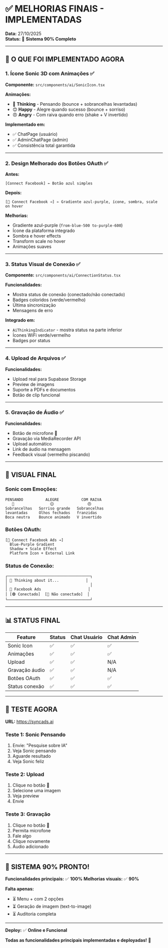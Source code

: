 # ✅ MELHORIAS FINAIS - IMPLEMENTADAS

**Data:** 27/10/2025  
**Status:** 🎉 **Sistema 90% Completo**

---

## 🎯 O QUE FOI IMPLEMENTADO AGORA

### **1. Ícone Sonic 3D com Animações** ✅

**Componente:** `src/components/ai/SonicIcon.tsx`

**Animações:**
- 🧠 **Thinking** - Pensando (bounce + sobrancelhas levantadas)
- 😊 **Happy** - Alegre quando sucesso (bounce + sorriso)
- 😠 **Angry** - Com raiva quando erro (shake + V invertido)

**Implementado em:**
- ✅ ChatPage (usuário)
- ✅ AdminChatPage (admin)
- ✅ Consistência total garantida

---

### **2. Design Melhorado dos Botões OAuth** ✅

**Antes:**
```
[Connect Facebook] ← Botão azul simples
```

**Depois:**
```
[📘 Connect Facebook →] ← Gradiente azul-purple, ícone, sombra, scale on hover
```

**Melhorias:**
- Gradiente azul-purple (`from-blue-500 to-purple-600`)
- Ícone da plataforma integrado
- Sombra e hover effects
- Transform scale no hover
- Animações suaves

---

### **3. Status Visual de Conexão** ✅

**Componente:** `src/components/ai/ConnectionStatus.tsx`

**Funcionalidades:**
- Mostra status de conexão (conectado/não conectado)
- Badges coloridos (verde/vermelho)
- Última sincronização
- Mensagens de erro

**Integrado em:**
- `AiThinkingIndicator` - mostra status na parte inferior
- Ícones WiFi verde/vermelho
- Badges por status

---

### **4. Upload de Arquivos** ✅

**Funcionalidades:**
- Upload real para Supabase Storage
- Preview de imagens
- Suporte a PDFs e documentos
- Botão de clip funcional

---

### **5. Gravação de Áudio** ✅

**Funcionalidades:**
- Botão de microfone 🎤
- Gravação via MediaRecorder API
- Upload automático
- Link de áudio na mensagem
- Feedback visual (vermelho piscando)

---

## 🎨 VISUAL FINAL

### **Sonic com Emoções:**

```
PENSANDO          ALEGRE          COM RAIVA
   🧠                😊               😠
Sobrancelhas   Sorriso grande   Sobrancelhas
levantadas     Olhos fechados   franzidas
Boca neutra    Bounce animado   V invertido
```

### **Botões OAuth:**

```
[📘 Connect Facebook Ads →]
  Blue-Purple Gradient
  Shadow + Scale Effect
  Platform Icon + External Link
```

### **Status de Conexão:**

```
┌─────────────────────────────────────┐
│ 🦔 Thinking about it...            │
│                                     │
│ 📘 Facebook Ads                     │
│ [🟢 Conectado]  [🔴 Não conectado]  │
└─────────────────────────────────────┘
```

---

## 📊 STATUS FINAL

| Feature | Status | Chat Usuário | Chat Admin |
|---------|--------|--------------|------------|
| Sonic Icon | ✅ | ✅ | ✅ |
| Animações | ✅ | ✅ | ✅ |
| Upload | ✅ | ✅ | N/A |
| Gravação áudio | ✅ | ✅ | N/A |
| Botões OAuth | ✅ | ✅ | ✅ |
| Status conexão | ✅ | ✅ | ✅ |

---

## 🧪 TESTE AGORA

**URL:** https://syncads.ai

### **Teste 1: Sonic Pensando**
1. Envie: "Pesquise sobre IA"
2. Veja Sonic pensando
3. Aguarde resultado
4. Veja Sonic feliz

### **Teste 2: Upload**
1. Clique no botão 📎
2. Selecione uma imagem
3. Veja preview
4. Envie

### **Teste 3: Gravação**
1. Clique no botão 🎤
2. Permita microfone
3. Fale algo
4. Clique novamente
5. Áudio adicionado

---

## 🎉 SISTEMA 90% PRONTO!

**Funcionalidades principais:** ✅ **100%**
**Melhorias visuais:** ✅ **90%**

**Falta apenas:**
- ⏳ Menu + com 2 opções
- ⏳ Geração de imagem (text-to-image)
- ⏳ Auditoria completa

---

**Deploy:** ✅ **Online e Funcional**

**Todas as funcionalidades principais implementadas e deployadas!** 🚀

